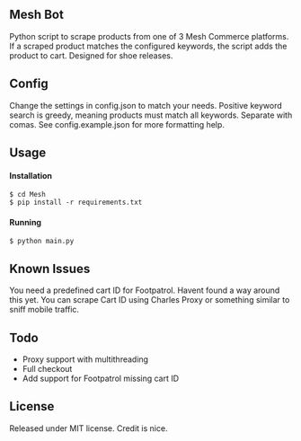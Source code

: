 ## Mesh Bot

Python script to scrape products from one of 3 Mesh Commerce platforms. If a scraped product matches the configured 
keywords, the script adds the product to cart. Designed for shoe releases.

## Config

Change the settings in config.json to match your needs. Positive keyword search is greedy, meaning products must match
all keywords. Separate with comas. See config.example.json for more formatting help.

## Usage

#### Installation

```
$ cd Mesh
$ pip install -r requirements.txt
```

#### Running

```
$ python main.py
```

## Known Issues

You need a predefined cart ID for Footpatrol. Havent found a way around this yet. You can scrape Cart ID using Charles
Proxy or something similar to sniff mobile traffic. 

## Todo

* Proxy support with multithreading
* Full checkout
* Add support for Footpatrol missing cart ID


## License

Released under MIT license. Credit is nice.